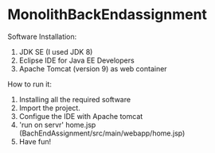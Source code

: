 # MonolithBackEndassignment


Software Installation:
  1. JDK SE (I used JDK 8)
  2. Eclipse IDE for Java EE Developers
  3. Apache Tomcat (version 9) as web container


How to run it:
 1. Installing all the required software
 2. Import the project.
 3. Configue the IDE with Apache tomcat
 4. 'run on servr' home.jsp (BachEndAssignment/src/main/webapp/home.jsp)
 5. Have fun!
